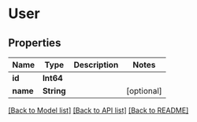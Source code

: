 # User

## Properties
Name | Type | Description | Notes
------------ | ------------- | ------------- | -------------
**id** | **Int64** |  | 
**name** | **String** |  | [optional] 

[[Back to Model list]](../README.md#documentation-for-models) [[Back to API list]](../README.md#documentation-for-api-endpoints) [[Back to README]](../README.md)


